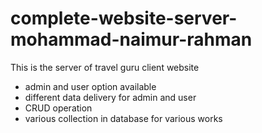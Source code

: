 # complete-website-server-mohammad-naimur-rahman
This is the server of travel guru client website
- admin and user option available
- different data delivery for admin and user
- CRUD operation
- various collection in database for various works
